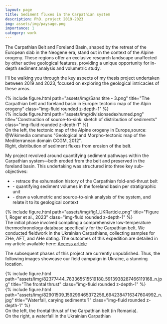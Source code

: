 ```yaml
---
layout: page
title: Sediment fluxes in the Carpathian system
description: PhD. project 2019-2023
img: assets/img/paysage.png
importance: 1
category: work
---
```


The Carpathian Belt and Foreland Basin, shaped by the retreat of the European slab in the Neogene era, stand out in the context of the Alpine orogeny. These regions offer an exclusive research landscape unaffected by other active geological features, providing a unique opportunity for in-depth sediment analysis and volumetric study.

I'll be walking you through the key aspects of my thesis project undertaken between 2019 and 2023, focused on exploring the geological intricacies of these areas.


<div class="row">
    <div class="col-sm mt-3 mt-md-0">
        {% include figure.html path="assets/img/Sans titre - 3.png" title="The Carpathian belt and foreland basin in Europe: tectonic map of the Alpin orogeny" class="img-fluid rounded z-depth-1" %}
    </div>
    <div class="col-sm mt-3 mt-md-0">
        {% include figure.html path="assets/img/divisionsedexhumed.png" title="Construction of source-to-sink: sketch of distribution of sediments" class="img-fluid rounded z-depth-1" %}
    </div>
</div>
<div class="caption">
    On the left, the tectonic map of the Alpine orogeny in Europe,source: @Wikimedia communs "Geological and Morpho-tectonic map of the Mediterranean domain CCGM, 2012". <br>
    Right, distribution of sediment fluxes from erosion of the belt.
</div>

My project revolved around quantifying sediment pathways within the Carpathian system—both eroded from the belt and preserved in the foreland basin. This undertaking was structured into three key sub-objectives:
<ul>
    <li>- retrace the exhumation history of the Carpathian fold-and-thrust belt</li>
    <li>- quantifying sediment volumes in the foreland basin per stratigraphic unit</li>
    <li>- draw a volumetric and source-to-sink analysis of the system, and relate it to its geological context</li>
</ul>
    
 
<div class="row">
    <div class="col-sm mt-3 mt-md-0">
        {% include figure.html path="assets/img/fig1_UKRarticle.png" title="Figure 1, Roger et al., 2023" class="img-fluid rounded z-depth-1" %}
    </div>
</div>
<div class="caption">
    The initial phase involved compiling a comprehensive low-temperature thermochronology database specifically for the Carpathian belt. We conducted fieldwork in the Ukrainian Carpathians, collecting samples for ZHe, AFT, and AHe dating.
The outcomes of this expedition are detailed in my article available here:  <a href="https://se.copernicus.org/articles/14/153/2023/">Access article</a>
</div>

The subsequent phases of this project are currently unpublished. Thus, the following images showcase our field campaign in Ukraine, a stunning location.

<div class="row justify-content-sm-center">
    <div class="col-sm-8 mt-3 mt-md-0">
        {% include figure.html path="assets/img/82377444_783365515519180_5913938287466119168_n.jpg" title="The frontal thrust" class="img-fluid rounded z-depth-1" %}
    </div>
    <div class="col-sm-4 mt-3 mt-md-0">
        {% include figure.html path="assets/img/82901509_159299465372256_6942384716347604992_n.jpg" title="Waterfall, carying sediments ?" class="img-fluid rounded z-depth-1" %}
    </div>
</div>
<div class="caption">
    On the left, the frontal thrust of the Carpathian belt (in Romania). <br>
    On the right, a waterfall in the Ukrainian Carpathian
</div>





